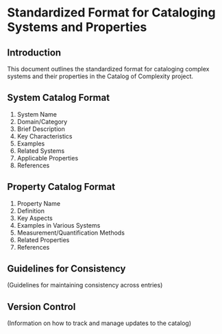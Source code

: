 # Standardized Format for Cataloging Systems and Properties

## Introduction

This document outlines the standardized format for cataloging complex systems and their properties in the Catalog of Complexity project.

## System Catalog Format

1. System Name
2. Domain/Category
3. Brief Description
4. Key Characteristics
5. Examples
6. Related Systems
7. Applicable Properties
8. References

## Property Catalog Format

1. Property Name
2. Definition
3. Key Aspects
4. Examples in Various Systems
5. Measurement/Quantification Methods
6. Related Properties
7. References

## Guidelines for Consistency

(Guidelines for maintaining consistency across entries)

## Version Control

(Information on how to track and manage updates to the catalog)
